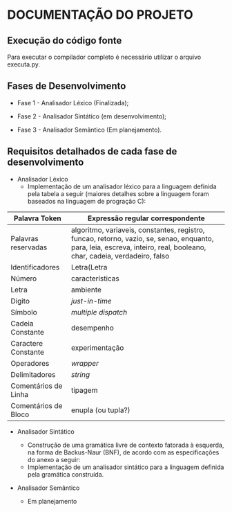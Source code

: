 DOCUMENTAÇÃO DO PROJETO
=======================

Execução do código fonte
------------------------

Para executar o compilador completo é necessário utilizar o arquivo executa.py.

Fases de Desenvolvimento
------------------------

* Fase 1 - Analisador Léxico (Finalizada);

* Fase 2 - Analisador Sintático (em desenvolvimento);

* Fase 3 - Analisador Semântico (Em planejamento).

Requisitos detalhados de cada fase de desenvolvimento
-----------------------------------------------------

* Analisador Léxico
  * Implementação de um analisador léxico para a linguagem definida pela tabela a seguir (maiores detalhes sobre a linguagem foram baseados na linguagem de progração C):
  
| Palavra Token                        | Expressão regular correspondente     |
|--------------------------------------|--------------------------------------|
| Palavras reservadas                  | algoritmo, variaveis, constantes, registro, funcao, retorno, vazio, se, senao, enquanto, para, leia, escreva, inteiro, real, booleano, char, cadeia, verdadeiro, falso |
| Identificadores                      | Letra(Letra|Dígito|_)*               |
| Número                               | características                      |
| Letra                                | ambiente                             |
| Dígito                               | *just-in-time*                       |
| Símbolo                              | *multiple dispatch*                  |
| Cadeia Constante                     | desempenho                           |
| Caractere Constante                  | experimentação                       |
| Operadores                           | *wrapper*                            |
| Delimitadores                        | *string*                             |
| Comentários de Linha                 | tipagem                              |
| Comentários de Bloco                 | enupla (ou tupla?)                   |

* Analisador Sintático
  * Construção de uma gramática livre de contexto fatorada à esquerda, na forma de Backus-Naur (BNF), de acordo com as especificações do anexo a seguir:
  * Implementação de um analisador sintático para a linguagem definida pela gramática construída.

* Analisador Semântico

  * Em planejamento 
